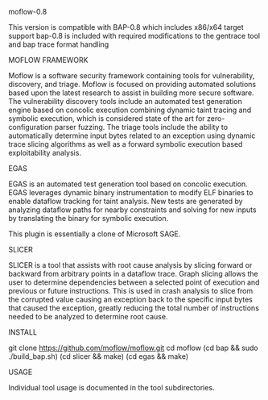 moflow-0.8

This version is compatible with BAP-0.8 which includes x86/x64 target support
bap-0.8 is included with required modifications to the gentrace tool and bap trace format handling

MOFLOW FRAMEWORK

Moflow is a software security framework containing tools for vulnerability, discovery, and triage. Moflow is focused on providing automated solutions based upon the latest research to assist in building more secure software. The vulnerability discovery tools include an automated test generation engine based on concolic execution combining dynamic taint tracing and symbolic execution, which is considered state of the art for zero-configuration parser fuzzing. The triage tools include the ability to automatically determine input bytes related to an exception using dynamic trace slicing algorithms as well as a forward symbolic execution based exploitability analysis. 

EGAS 

EGAS is an automated test generation tool based on concolic execution. EGAS leverages dynamic binary instrumentation to modify ELF binaries to enable dataflow tracking for taint analysis. New tests are generated by analyzing dataflow paths for nearby constraints and solving for new inputs by translating the binary for symbolic execution.

This plugin is essentially a clone of Microsoft SAGE. 

SLICER

SLICER is a tool that assists with root cause analysis by slicing forward or backward from arbitrary points in a dataflow trace. Graph slicing allows the user to determine dependencies between a selected point of execution and previous or future instructions. This is used in crash analysis to slice from the corrupted value causing an exception back to the specific input bytes that caused the exception, greatly reducing the total number of instructions needed to be analyzed to determine root cause.


INSTALL 

git clone https://github.com/moflow/moflow.git
cd moflow
(cd bap && sudo ./build_bap.sh)
(cd slicer && make)
(cd egas && make)


USAGE

Individual tool usage is documented in the tool subdirectories.


